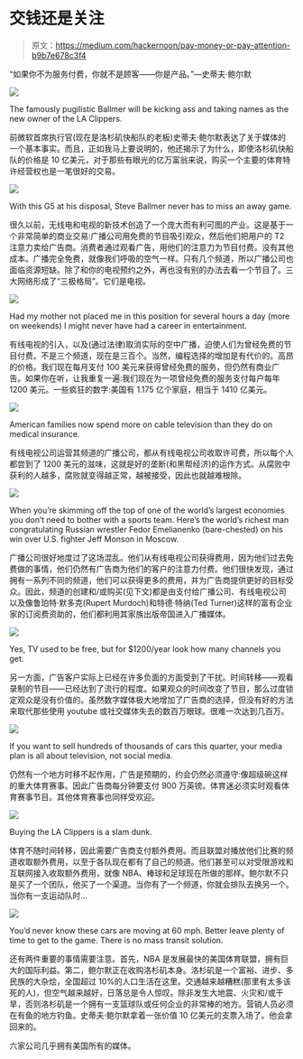 # 交钱还是关注

> 原文：<https://medium.com/hackernoon/pay-money-or-pay-attention-b9b7e678c3f4>

“如果你不为服务付费，你就不是顾客——你是产品。”—史蒂夫·鲍尔默

![](img/db90465b8c20148ce28ccfdfc57d7055.png)

The famously pugilistic Ballmer will be kicking ass and taking names as the new owner of the LA Clippers.

前微软首席执行官(现在是洛杉矶快船队的老板)史蒂夫·鲍尔默表达了关于媒体的一个基本事实。而且，正如我马上要说明的，他还揭示了为什么，即使洛杉矶快船队的价格是 10 亿美元，对于那些有眼光的亿万富翁来说，购买一个主要的体育特许经营权也是一笔很好的交易。

![](img/ebaa05a3978342e7ba1f0c7e40c44d86.png)

With this G5 at his disposal, Steve Ballmer never has to miss an away game.

很久以前，无线电和电视的新技术创造了一个庞大而有利可图的产业。这是基于一个非常简单的商业交易:广播公司用免费的节目吸引观众，然后他们把用户的 T2 注意力卖给广告商。消费者通过观看广告，用他们的注意力为节目付费。没有其他成本。广播完全免费，就像我们呼吸的空气一样。只有几个频道，所以广播公司也面临资源短缺。除了和你的电视预约之外，再也没有别的办法去看一个节目了。三大网络形成了“三极格局”。它们是电视。

![](img/c75047738580126c60dd464fd8ac8c57.png)

Had my mother not placed me in this position for several hours a day (more on weekends) I might never have had a career in entertainment.

有线电视的引入，以及(通过法律)取消实际的空中广播，迫使人们为曾经免费的节目付费。不是三个频道，现在是三百个。当然，编程选择的增加是有代价的。高昂的价格。我们现在每月支付 100 美元来获得曾经免费的服务，但仍然有商业广告。如果你在听，让我重复一遍:我们现在为一项曾经免费的服务支付每户每年 1200 美元。一些疯狂的数字:美国有 1.175 亿个家庭，相当于 1410 亿美元。

![](img/184d90f41136d3282d42f675573c6f80.png)

American families now spend more on cable television than they do on medical insurance.

有线电视公司运营其频道的广播公司，都从有线电视公司收取许可费，所以每个人都尝到了 1200 美元的滋味，这就是好的垄断(和黑帮经济)的运作方式。从腐败中获利的人越多，腐败就变得越正常，越被接受，因此也就越难根除。

![](img/f05b1499eedb38a2944f056c25a7c08b.png)

When you’re skimming off the top of one of the world’s largest economies you don’t need to bother with a sports team. Here’s the world’s richest man congratulating Russian wrestler Fedor Emelianenko (bare-chested) on his win over U.S. fighter Jeff Monson in Moscow.

广播公司很好地度过了这场混乱。他们从有线电视公司获得费用，因为他们过去免费做的事情，他们仍然有广告商为他们的客户的注意力付费。他们很快发现，通过拥有一系列不同的频道，他们可以获得更多的费用，并为广告商提供更好的目标受众。因此，频道的创建和/或购买(见下文)都是由支付给广播公司、有线电视公司以及像鲁珀特·默多克(Rupert Murdoch)和特德·特纳(Ted Turner)这样的富有企业家的订阅费资助的，他们都利用其家族出版帝国进入广播媒体。

![](img/4521d349604eaabdad292987748aca41.png)

Yes, TV used to be free, but for $1200/year look how many channels you get.

另一方面，广告客户实际上已经在许多负面的方面受到了干扰。时间转移——观看录制的节目——已经达到了流行的程度。如果观众的时间改变了节目，那么过度锁定观众是没有价值的。虽然数字媒体极大地增加了广告商的选择，但没有好的方法来取代那些使用 youtube 或社交媒体失去的数百万眼球。很难一次达到几百万。

![](img/ff214f0166c5e780e6b2061d0c16c4a5.png)

If you want to sell hundreds of thousands of cars this quarter, your media plan is all about television, not social media.

仍然有一个地方时移不起作用，广告是预期的，约会仍然必须遵守:像超级碗这样的重大体育赛事。因此广告商每分钟要支付 900 万英镑。体育迷必须实时观看体育赛事节目。其他体育赛事也同样受欢迎。

![](img/549d3ef130c20ccad0529c547fb1de33.png)

Buying the LA Clippers is a slam dunk.

体育不随时间转移，因此需要广告商支付额外费用。而且联盟对播放他们比赛的频道收取额外费用，以至于各队现在都有了自己的频道。他们甚至可以对受限游戏和互联网接入收取额外费用，就像 NBA、棒球和足球现在所做的那样。鲍尔默不只是买了一个团队，他买了一个渠道。当你有了一个频道，你就会排队去换另一个。当你有一支运动队时…

![](img/a489da56b1900f54d8a854d43d9d7499.png)

You’d never know these cars are moving at 60 mph. Better leave plenty of time to get to the game. There is no mass transit solution.

还有两件重要的事情需要注意。首先，NBA 是发展最快的美国体育联盟，拥有巨大的国际利益。第二，鲍尔默正在收购洛杉矶本身。洛杉矶是一个富裕、进步、多民族的大杂烩，全国超过 10%的人口生活在这里。交通越来越糟糕(那里有太多该死的人)，但空气越来越好，日落总是令人惊叹。除非发生大地震、火灾和/或干旱，否则洛杉矶是一个拥有一支篮球队或任何企业的非常棒的地方。营销人员必须在有鱼的地方钓鱼。史蒂夫·鲍尔默拿着一张价值 10 亿美元的支票入场了。他会拿回来的。

六家公司几乎拥有美国所有的媒体。